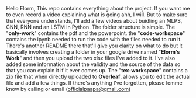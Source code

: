 Hello Elorm,
This repo contains everything about the project. If you want me to even record a video explaining what is going ahh, I will. But to make sure that everyone understands, I'll add a few videos about buidling an MLPS, CNN, RNN and an LSTM in Python.
The folder structure is simple. The "**only-work**" contains the pdf and the powerpoint. the "**code-workspace**" contains the ipynb needed to run the code with the files needed to run it. There's another README there that'll give you clarity on what to do but it basically involves creating a folder in your google drive named "**Elorm's Work**" and then you upload the two xlsx files I've added to it. I've also added some information about the validity and the source of the data so that you can explain it if it ever comes up. The "**tex-workspace**" contains a zip file that when directly uploaded to **Overleaf**, allows you to edit the actual file and add a few things.
If there's anything I've forgotten, please lemme know by calling or email (officialpaapa@gmail.com)
